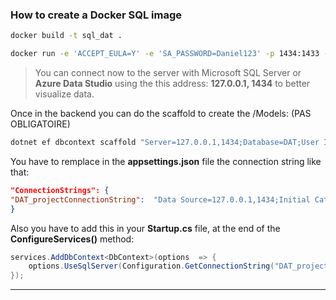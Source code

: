 ### How to create a Docker SQL image

```bash
docker build -t sql_dat .

docker run -e 'ACCEPT_EULA=Y' -e 'SA_PASSWORD=Daniel123' -p 1434:1433 --name sql_dat_container sql_dat
```

> You can connect now to the server with Microsoft SQL Server or **Azure Data Studio** using the this address: **127.0.0.1, 1434** to better visualize data.

Once in the backend you can do the scaffold to create the /Models: (PAS OBLIGATOIRE)

```bash
dotnet ef dbcontext scaffold "Server=127.0.0.1,1434;Database=DAT;User Id=sa;Password=Daniel123;TrustServerCertificate=true;" Microsoft.EntityFrameworkCore.SqlServer -o Models --force
```

You have to remplace in the **appsettings.json** file the connection string like that:

```json
"ConnectionStrings": {
"DAT_projectConnectionString":  "Data Source=127.0.0.1,1434;Initial Catalog=DAT;User ID=sa;Password=Daniel123"
}
```

Also you have to add this in your **Startup.cs** file, at the end of the **ConfigureServices()** method:

```csharp
services.AddDbContext<DbContext>(options  => {
	options.UseSqlServer(Configuration.GetConnectionString("DAT_projectConnectionString"));
});
```

---
